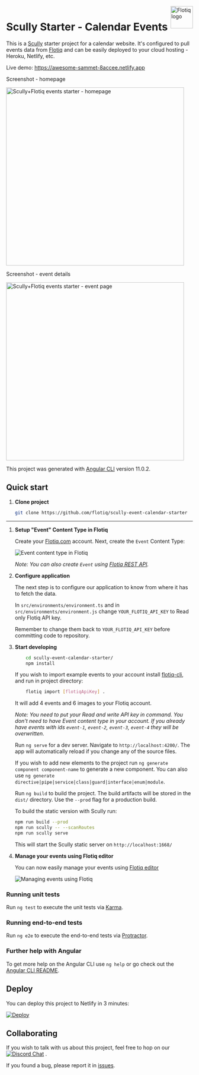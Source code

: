 <a href="https://flotiq.com/">
    <img src="https://editor.flotiq.com/fonts/fq-logo.svg" alt="Flotiq logo" title="Flotiq" align="right" height="60" />
</a>

Scully Starter - Calendar Events
========================

This is a [Scully](https://scully.io/) starter project for a calendar website.
It's configured to pull events data from [Flotiq](https://flotiq.com) and can be easily deployed to your cloud hosting - Heroku, Netlify, etc.

Live demo: https://awesome-sammet-8accee.netlify.app

Screenshot - homepage

<img alt="Scully+Flotiq events starter - homepage" src="https://github.com/flotiq/scully-event-calendar-starter/raw/master/docs/homepage.png" width=480 />

Screenshot - event details

<img alt="Scully+Flotiq events starter - event page" src="https://github.com/flotiq/scully-event-calendar-starter/raw/master/docs/event_page.png" width=480 />


This project was generated with [Angular CLI](https://github.com/angular/angular-cli) version 11.0.2.

## Quick start

1. **Clone project**

    ```bash
   git clone https://github.com/flotiq/scully-event-calendar-starter
   ```
-------------------------

1. **Setup "Event" Content Type in Flotiq**

   Create your [Flotiq.com](https://flotiq.com) account. Next, create the `Event` Content Type:

   ![Event content type in Flotiq](docs/create-ctd.png)

   _Note: You can also create `Event` using [Flotiq REST API](https://flotiq.com/docs/API/)._

1. **Configure application**

   The next step is to configure our application to know from where it has to fetch the data.

   In `src/environments/environment.ts` and in `src/environments/environment.js` change `YOUR_FLOTIQ_API_KEY` to Read only Flotiq API key.

   Remember to change them back to `YOUR_FLOTIQ_API_KEY` before committing code to repository.

1.  **Start developing**

    ```sh
        cd scully-event-calendar-starter/
        npm install
    ```
    If you wish to import example events to your account install [flotiq-cli](https://github.com/flotiq/flotiq-cli), and run in project directory:

    ```sh
        flotiq import [flotiqApiKey] .
    ```

    It will add 4 events and 6 images to your Flotiq account.

    _Note: You need to put your Read and write API key in command. You don't need to have Event content type in your account. If you already have events with ids `event-1`, `event-2`, `event-3`, `event-4` they will be overwritten._

    Run `ng serve` for a dev server. Navigate to `http://localhost:4200/`. The app will automatically reload if you change any of the source files.

    If you wish to add new elements to the project run `ng generate component component-name` to generate a new component. You can also use `ng generate directive|pipe|service|class|guard|interface|enum|module`.

    Run `ng build` to build the project. The build artifacts will be stored in the `dist/` directory. Use the `--prod` flag for a production build.

    To build the static version with Scully run:

    ```sh
    npm run build --prod
    npm run scully -- --scanRoutes
    npm run scully serve
    ```

    This will start the Scully static server on `http://localhost:1668/`

1. **Manage your events using Flotiq editor**

   You can now easily manage your events using [Flotiq editor](https://editor.flotiq.com)

   ![Managing events using Flotiq](docs/add-event-object.png)

### Running unit tests

Run `ng test` to execute the unit tests via [Karma](https://karma-runner.github.io).

### Running end-to-end tests

Run `ng e2e` to execute the end-to-end tests via [Protractor](http://www.protractortest.org/).

### Further help with Angular

To get more help on the Angular CLI use `ng help` or go check out the [Angular CLI README](https://github.com/angular/angular-cli/blob/master/README.md).

## Deploy

You can deploy this project to Netlify in 3 minutes:

[![Deploy](https://www.netlify.com/img/deploy/button.svg)](https://app.netlify.com/start/deploy?repository=https://github.com/flotiq/scully-event-calendar-starter)


## Collaborating

If you wish to talk with us about this project, feel free to hop on our [![Discord Chat](https://img.shields.io/discord/682699728454025410.svg)](https://discord.gg/FwXcHnX) .

If you found a bug, please report it in [issues](https://github.com/flotiq/scully-event-calendar-starter/issues).
